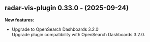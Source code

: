 ## radar-vis-plugin 0.33.0 - (2025-09-24)

**New features:**

 * Upgrade to OpenSearch Dashboards 3.2.0\
   Upgrade plugin compatibility with OpenSearch Dashboards 3.2.0.

